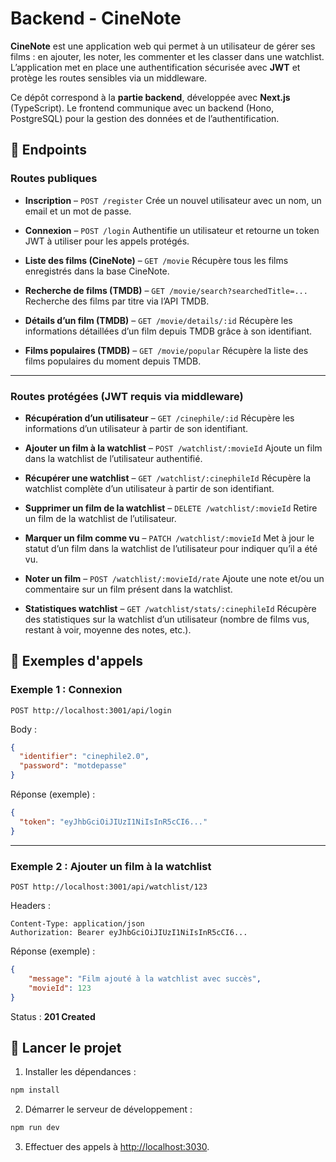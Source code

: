 # Backend - CineNote

**CineNote** est une application web qui permet à un utilisateur de gérer ses films : en ajouter, les noter, les commenter et les classer dans une watchlist.
L’application met en place une authentification sécurisée avec **JWT** et protège les routes sensibles via un middleware.

Ce dépôt correspond à la **partie backend**, développée avec **Next.js** (TypeScript). Le frontend communique avec un backend (Hono, PostgreSQL) pour la gestion des données et de l’authentification.

## 📖 Endpoints

### Routes publiques

* **Inscription** – `POST /register`
  Crée un nouvel utilisateur avec un nom, un email et un mot de passe.

* **Connexion** – `POST /login`
  Authentifie un utilisateur et retourne un token JWT à utiliser pour les appels protégés.

* **Liste des films (CineNote)** – `GET /movie`
  Récupère tous les films enregistrés dans la base CineNote.

* **Recherche de films (TMDB)** – `GET /movie/search?searchedTitle=...`
  Recherche des films par titre via l’API TMDB.

* **Détails d’un film (TMDB)** – `GET /movie/details/:id`
  Récupère les informations détaillées d’un film depuis TMDB grâce à son identifiant.

* **Films populaires (TMDB)** – `GET /movie/popular`
  Récupère la liste des films populaires du moment depuis TMDB.

---

### Routes protégées (JWT requis via middleware)

* **Récupération d’un utilisateur** – `GET /cinephile/:id`
  Récupère les informations d’un utilisateur à partir de son identifiant.

* **Ajouter un film à la watchlist** – `POST /watchlist/:movieId`
  Ajoute un film dans la watchlist de l’utilisateur authentifié.

* **Récupérer une watchlist** – `GET /watchlist/:cinephileId`
  Récupère la watchlist complète d’un utilisateur à partir de son identifiant.

* **Supprimer un film de la watchlist** – `DELETE /watchlist/:movieId`
  Retire un film de la watchlist de l’utilisateur.

* **Marquer un film comme vu** – `PATCH /watchlist/:movieId`
  Met à jour le statut d’un film dans la watchlist de l’utilisateur pour indiquer qu’il a été vu.

* **Noter un film** – `POST /watchlist/:movieId/rate`
  Ajoute une note et/ou un commentaire sur un film présent dans la watchlist.

* **Statistiques watchlist** – `GET /watchlist/stats/:cinephileId`
  Récupère des statistiques sur la watchlist d’un utilisateur (nombre de films vus, restant à voir, moyenne des notes, etc.).

## 🤙 Exemples d'appels

### Exemple 1 : Connexion

```
POST http://localhost:3001/api/login
```

Body :

```json
{
  "identifier": "cinephile2.0",
  "password": "motdepasse"
}
```

Réponse (exemple) :

```json
{
  "token": "eyJhbGciOiJIUzI1NiIsInR5cCI6..."
}
```

---

### Exemple 2 : Ajouter un film à la watchlist

```
POST http://localhost:3001/api/watchlist/123
```

Headers :

```
Content-Type: application/json
Authorization: Bearer eyJhbGciOiJIUzI1NiIsInR5cCI6...
```

Réponse (exemple) :

```json
{
    "message": "Film ajouté à la watchlist avec succès",
    "movieId": 123
}
```

Status : **201 Created**


## 🚀 Lancer le projet

1. Installer les dépendances :

```bash
npm install
```

2. Démarrer le serveur de développement :

```bash
npm run dev
```

3. Effectuer des appels à [http://localhost:3030](http://localhost:3000).